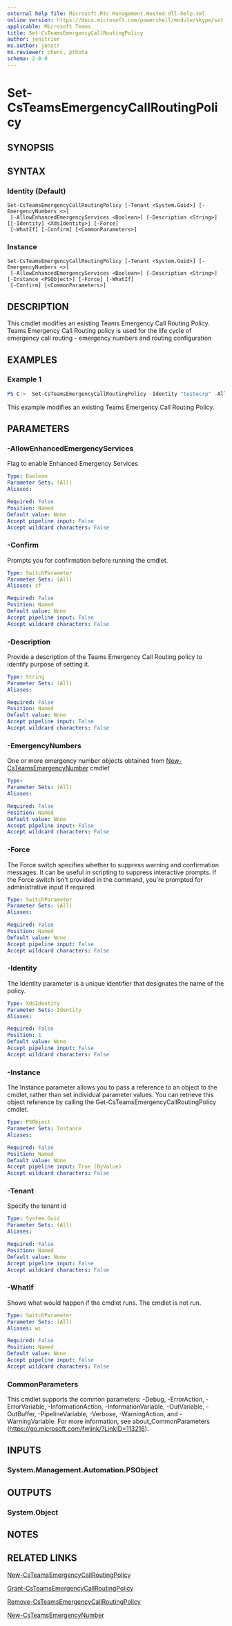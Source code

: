 ```yaml
---
external help file: Microsoft.Rtc.Management.Hosted.dll-help.xml
online version: https://docs.microsoft.com/powershell/module/skype/set-csteamsemergencycallroutingpolicy
applicable: Microsoft Teams
title: Set-CsTeamsEmergencyCallRoutingPolicy
author: jenstrier
ms.author: jenstr
ms.reviewer: chenc, pthota
schema: 2.0.0
---
```


# Set-CsTeamsEmergencyCallRoutingPolicy

## SYNOPSIS

## SYNTAX

### Identity (Default)
```
Set-CsTeamsEmergencyCallRoutingPolicy [-Tenant <System.Guid>] [-EmergencyNumbers <>]
 [-AllowEnhancedEmergencyServices <Boolean>] [-Description <String>] [[-Identity] <XdsIdentity>] [-Force]
 [-WhatIf] [-Confirm] [<CommonParameters>]
```

### Instance
```
Set-CsTeamsEmergencyCallRoutingPolicy [-Tenant <System.Guid>] [-EmergencyNumbers <>]
 [-AllowEnhancedEmergencyServices <Boolean>] [-Description <String>] [-Instance <PSObject>] [-Force] [-WhatIf]
 [-Confirm] [<CommonParameters>]
```

## DESCRIPTION
 This cmdlet modifies an existing Teams Emergency Call Routing Policy. Teams Emergency Call Routing policy is used for the life cycle of emergency call routing - emergency numbers and routing configuration

## EXAMPLES

### Example 1
```powershell
PS C:>  Set-CsTeamsEmergencyCallRoutingPolicy -Identity "testecrp" -AllowEnhancedEmergencyServices:$false -Description "test"
```

 This example modifies an existing Teams Emergency Call Routing Policy.

## PARAMETERS

### -AllowEnhancedEmergencyServices
 Flag to enable Enhanced Emergency Services

```yaml
Type: Boolean
Parameter Sets: (All)
Aliases:

Required: False
Position: Named
Default value: None
Accept pipeline input: False
Accept wildcard characters: False
```

### -Confirm
Prompts you for confirmation before running the cmdlet.

```yaml
Type: SwitchParameter
Parameter Sets: (All)
Aliases: cf

Required: False
Position: Named
Default value: None
Accept pipeline input: False
Accept wildcard characters: False
```

### -Description
 Provide a description of the Teams Emergency Call Routing policy to identify purpose of setting it.

```yaml
Type: String
Parameter Sets: (All)
Aliases:

Required: False
Position: Named
Default value: None
Accept pipeline input: False
Accept wildcard characters: False
```

### -EmergencyNumbers
 One or more emergency number objects obtained from [New-CsTeamsEmergencyNumber](https://docs.microsoft.com/powershell/module/skype/new-csteamsemergencynumber?view=skype-ps) cmdlet

```yaml
Type:
Parameter Sets: (All)
Aliases:

Required: False
Position: Named
Default value: None
Accept pipeline input: False
Accept wildcard characters: False
```

### -Force
 The Force switch specifies whether to suppress warning and confirmation messages. It can be useful in scripting to suppress interactive prompts. If the Force switch isn't provided in the command, you're prompted for administrative input if required.

```yaml
Type: SwitchParameter
Parameter Sets: (All)
Aliases:

Required: False
Position: Named
Default value: None
Accept pipeline input: False
Accept wildcard characters: False
```

### -Identity
 The Identity parameter is a unique identifier that designates the name of the policy.

```yaml
Type: XdsIdentity
Parameter Sets: Identity
Aliases:

Required: False
Position: 1
Default value: None
Accept pipeline input: False
Accept wildcard characters: False
```

### -Instance
 The Instance parameter allows you to pass a reference to an object to the cmdlet, rather than set individual parameter values. You can retrieve this object reference by calling the Get-CsTeamsEmergencyCallRoutingPolicy cmdlet.

```yaml
Type: PSObject
Parameter Sets: Instance
Aliases:

Required: False
Position: Named
Default value: None
Accept pipeline input: True (ByValue)
Accept wildcard characters: False
```

### -Tenant
 Specify the tenant id

```yaml
Type: System.Guid
Parameter Sets: (All)
Aliases:

Required: False
Position: Named
Default value: None
Accept pipeline input: False
Accept wildcard characters: False
```

### -WhatIf
Shows what would happen if the cmdlet runs.
The cmdlet is not run.

```yaml
Type: SwitchParameter
Parameter Sets: (All)
Aliases: wi

Required: False
Position: Named
Default value: None
Accept pipeline input: False
Accept wildcard characters: False
```

### CommonParameters
This cmdlet supports the common parameters: -Debug, -ErrorAction, -ErrorVariable, -InformationAction, -InformationVariable, -OutVariable, -OutBuffer, -PipelineVariable, -Verbose, -WarningAction, and -WarningVariable. For more information, see about_CommonParameters (https://go.microsoft.com/fwlink/?LinkID=113216).

## INPUTS

### System.Management.Automation.PSObject

## OUTPUTS

### System.Object
## NOTES

## RELATED LINKS

[New-CsTeamsEmergencyCallRoutingPolicy](New-CsTeamsEmergencyCallRoutingPolicy.md)

[Grant-CsTeamsEmergencyCallRoutingPolicy](Grant-CsTeamsEmergencyCallRoutingPolicy.md)

[Remove-CsTeamsEmergencyCallRoutingPolicy](Remove-CsTeamsEmergencyCallRoutingPolicy.md)

[New-CsTeamsEmergencyNumber](New-CsTeamsEmergencyNumber.md)
